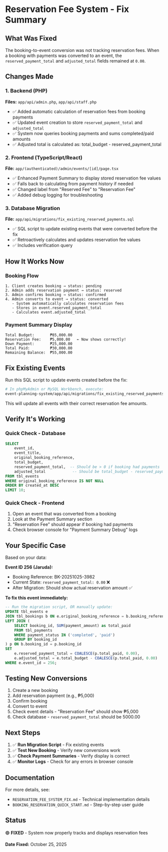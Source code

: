 # Reservation Fee System - Fix Summary

## What Was Fixed

The booking-to-event conversion was not tracking reservation fees. When a booking with payments was converted to an event, the `reserved_payment_total` and `adjusted_total` fields remained at `0.00`.

## Changes Made

### 1. Backend (PHP)
**Files:** `app/api/admin.php`, `app/api/staff.php`

- ✅ Added automatic calculation of reservation fees from booking payments
- ✅ Updated event creation to store `reserved_payment_total` and `adjusted_total`
- ✅ System now queries booking payments and sums completed/paid amounts
- ✅ Adjusted total is calculated as: total_budget - reserved_payment_total

### 2. Frontend (TypeScript/React)
**File:** `app/(authenticated)/admin/events/[id]/page.tsx`

- ✅ Enhanced Payment Summary to display stored reservation fee values
- ✅ Falls back to calculating from payment history if needed
- ✅ Changed label from "Reserved Fee" to "Reservation Fee"
- ✅ Added debug logging for troubleshooting

### 3. Database Migration
**File:** `app/api/migrations/fix_existing_reserved_payments.sql`

- ✅ SQL script to update existing events that were converted before the fix
- ✅ Retroactively calculates and updates reservation fee values
- ✅ Includes verification query

## How It Works Now

### Booking Flow
```
1. Client creates booking → status: pending
2. Admin adds reservation payment → status: reserved
3. Admin confirms booking → status: confirmed
4. Admin converts to event → status: converted
   - System automatically calculates reservation fees
   - Stores in event.reserved_payment_total
   - Calculates event.adjusted_total
```

### Payment Summary Display
```
Total Budget:       ₱85,000.00
Reservation Fee:    ₱5,000.00   ← Now shows correctly!
Down Payment:       ₱25,000.00
Total Paid:         ₱30,000.00
Remaining Balance:  ₱55,000.00
```

## Fix Existing Events

Run this SQL script to update events created before the fix:

```bash
# In phpMyAdmin or MySQL Workbench, execute:
event-planning-system/app/api/migrations/fix_existing_reserved_payments.sql
```

This will update all events with their correct reservation fee amounts.

## Verify It's Working

### Quick Check - Database
```sql
SELECT
    event_id,
    event_title,
    original_booking_reference,
    total_budget,
    reserved_payment_total,  -- Should be > 0 if booking had payments
    adjusted_total            -- Should be total_budget - reserved_payment_total
FROM tbl_events
WHERE original_booking_reference IS NOT NULL
ORDER BY created_at DESC
LIMIT 10;
```

### Quick Check - Frontend
1. Open an event that was converted from a booking
2. Look at the Payment Summary section
3. "Reservation Fee" should appear if booking had payments
4. Check browser console for "Payment Summary Debug" logs

## Your Specific Case

Based on your data:

**Event ID 256 (Jaruda):**
- Booking Reference: BK-20251025-3982
- Current State: `reserved_payment_total: 0.00` ❌
- After Migration: Should show actual reservation amount ✅

**To fix this event immediately:**
```sql
-- Run the migration script, OR manually update:
UPDATE tbl_events e
JOIN tbl_bookings b ON e.original_booking_reference = b.booking_reference
LEFT JOIN (
    SELECT booking_id, SUM(payment_amount) as total_paid
    FROM tbl_payments
    WHERE payment_status IN ('completed', 'paid')
    GROUP BY booking_id
) p ON b.booking_id = p.booking_id
SET
    e.reserved_payment_total = COALESCE(p.total_paid, 0.00),
    e.adjusted_total = e.total_budget - COALESCE(p.total_paid, 0.00)
WHERE e.event_id = 256;
```

## Testing New Conversions

1. Create a new booking
2. Add reservation payment (e.g., ₱5,000)
3. Confirm booking
4. Convert to event
5. Check event details - "Reservation Fee" should show ₱5,000
6. Check database - `reserved_payment_total` should be 5000.00

## Next Steps

1. ✅ **Run Migration Script** - Fix existing events
2. ✅ **Test New Booking** - Verify new conversions work
3. ✅ **Check Payment Summaries** - Verify display is correct
4. ✅ **Monitor Logs** - Check for any errors in browser console

## Documentation

For more details, see:
- `RESERVATION_FEE_SYSTEM_FIX.md` - Technical implementation details
- `BOOKING_RESERVATION_QUICK_START.md` - Step-by-step user guide

## Status

🟢 **FIXED** - System now properly tracks and displays reservation fees

**Date Fixed:** October 25, 2025
